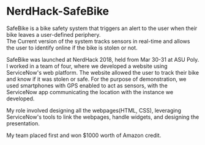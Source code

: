 # NerdHack-SafeBike
SafeBike is a bike safety system that triggers an alert to the user when their bike leaves a user-defined periphery.  
The Current version of the system tracks sensors in real-time and allows the user to identify online if the bike is stolen or not. 

SafeBike was launched at NerdHack 2018, held from Mar 30-31 at ASU Poly. 
I worked in a team of four, where we developed a website using ServiceNow's web platform.
The website allowed the user to track their bike and know if it was stolen or safe. 
For the purpose of demonstration, we used smartphones with GPS enabled to act as sensors, with the ServiceNow app communicating the location with the instance we developed. 

My role involved designing all the webpages(HTML, CSS), leveraging ServiceNow's tools to link the webpages, handle widgets, and designing the presentation.

My team placed first and won $1000 worth of Amazon credit. 
